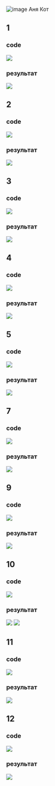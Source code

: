 ![image](https://github.com/user-attachments/assets/c20899f3-5985-4e6a-81f8-a7f8cf7f0e7c)
Аня Кот

## 1
### code
![](https://github.com/user-attachments/assets/8eb0f7fd-2cc0-40fc-b154-fe703b9e6212)
### результат
![](https://github.com/user-attachments/assets/31bcf413-5479-4313-9105-2c2cadd89012)


## 2
### code
![](https://github.com/user-attachments/assets/6b3a4f93-6680-44d4-8416-b7418a96765f)
### результат
![](https://github.com/user-attachments/assets/9071d616-f1b8-444b-b3e7-d0a18850d976)


## 3
### code
![](https://github.com/user-attachments/assets/347fdf22-d6c8-49d2-84ca-106ce4e0b6db)
### результат
![](https://github.com/user-attachments/assets/db6d3487-06a0-40c6-9b0b-92cf55fdd82e)


## 4
### code
![](https://github.com/user-attachments/assets/6612459c-05e6-4779-95d8-b917fc749c3e)
### результат
![](https://github.com/user-attachments/assets/b3b7a12a-07f4-4f9b-b18f-a443537d32de)


## 5
### code
![](https://github.com/user-attachments/assets/f98def69-3d0d-46c3-b2b9-c68289beb028)
### результат
![](https://github.com/user-attachments/assets/fb16505c-a3cb-472e-bc57-7d7bb219dae5)


## 7
### code
![](https://github.com/user-attachments/assets/39782b44-ddc2-44d6-9712-b966c86c2b5c)
### результат
![](https://github.com/user-attachments/assets/35c73738-9a8f-4854-b324-2a5861ce8c8e)


## 9
### code
![](https://github.com/user-attachments/assets/74656f5a-968f-413c-96da-7a3fb5ed9ef9)
### результат
![](https://github.com/user-attachments/assets/3f9aeb2b-8e7a-40af-9670-a216439319f2)


## 10
### code
![](https://github.com/user-attachments/assets/da1e863d-ba31-43f2-8b2e-5e7ea42eb8ec)
### результат
![](https://github.com/user-attachments/assets/36cc0a34-1c03-4a25-850f-37cb1d65de6c)
![](https://github.com/user-attachments/assets/6ac417e4-e8f9-45a9-a177-5c70f5391823)


## 11
### code
![](https://github.com/user-attachments/assets/018e009b-c40e-40d1-bdd9-3ef0f8277592)
### результат
![](https://github.com/user-attachments/assets/c480d84f-f9d1-43b3-8fab-17b353322470)



## 12
### code
![](https://github.com/user-attachments/assets/d9482883-1e4d-43f1-89c9-d8c67df6fef0)
### результат
![](https://github.com/user-attachments/assets/9b210dea-2a44-4259-bccd-7bed3f06c41a)




